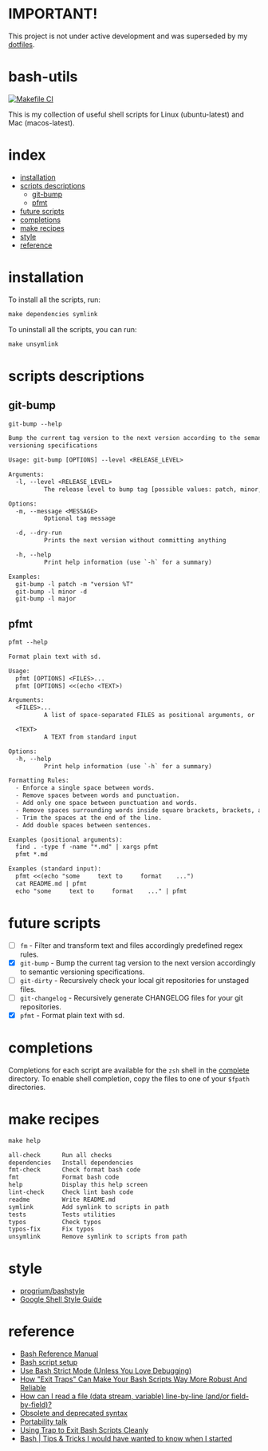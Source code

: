 # IMPORTANT!

This project is not under active development and was superseded by my
[dotfiles](https://github.com/rodmoioliveira/.dotfiles).

# bash-utils

[![Makefile CI](https://github.com/rodmoioliveira/bash-utils/actions/workflows/makefile.yml/badge.svg)](https://github.com/rodmoioliveira/bash-utils/actions/workflows/makefile.yml)

This is my collection of useful shell scripts for Linux (ubuntu-latest) and Mac
(macos-latest).

# index

- [installation](https://github.com/rodmoioliveira/bash-utils#installation)
- [scripts descriptions](https://github.com/rodmoioliveira/bash-utils#scripts-descriptions)
  - [git-bump](https://github.com/rodmoioliveira/bash-utils#git-bump)
  - [pfmt](https://github.com/rodmoioliveira/bash-utils#pfmt)
- [future scripts](https://github.com/rodmoioliveira/bash-utils#future-scripts)
- [completions](https://github.com/rodmoioliveira/bash-utils#completions)
- [make recipes](https://github.com/rodmoioliveira/bash-utils#make-recipes)
- [style](https://github.com/rodmoioliveira/bash-utils#style)
- [reference](https://github.com/rodmoioliveira/bash-utils#reference)

# installation

To install all the scripts, run:

```txt
make dependencies symlink
```

To uninstall all the scripts, you can run:

```txt
make unsymlink
```

# scripts descriptions

## git-bump

```txt
git-bump --help

Bump the current tag version to the next version according to the semantic
versioning specifications

Usage: git-bump [OPTIONS] --level <RELEASE_LEVEL>

Arguments:
  -l, --level <RELEASE_LEVEL>
          The release level to bump tag [possible values: patch, minor, major]

Options:
  -m, --message <MESSAGE>
          Optional tag message

  -d, --dry-run
          Prints the next version without committing anything

  -h, --help
          Print help information (use `-h` for a summary)

Examples:
  git-bump -l patch -m "version %T"
  git-bump -l minor -d
  git-bump -l major
```

## pfmt

```txt
pfmt --help

Format plain text with sd.

Usage:
  pfmt [OPTIONS] <FILES>...
  pfmt [OPTIONS] <<(echo <TEXT>)

Arguments:
  <FILES>...
          A list of space-separated FILES as positional arguments, or

  <TEXT>
          A TEXT from standard input

Options:
  -h, --help
          Print help information (use `-h` for a summary)

Formatting Rules:
  - Enforce a single space between words.
  - Remove spaces between words and punctuation.
  - Add only one space between punctuation and words.
  - Remove spaces surrounding words inside square brackets, brackets, and parentheses.
  - Trim the spaces at the end of the line.
  - Add double spaces between sentences.

Examples (positional arguments):
  find . -type f -name "*.md" | xargs pfmt
  pfmt *.md

Examples (standard input):
  pfmt <<(echo "some     text to     format    ...")
  cat README.md | pfmt
  echo "some     text to     format    ..." | pfmt
```

# future scripts

- [ ] `fm` - Filter and transform text and files accordingly predefined regex rules.
- [x] `git-bump` - Bump the current tag version to the next version accordingly to
  semantic versioning specifications.
- [ ] `git-dirty` - Recursively check your local git repositories for unstaged files.
- [ ] `git-changelog` - Recursively generate CHANGELOG files for your git repositories.
- [x] `pfmt` - Format plain text with sd.

# completions

Completions for each script are available for the `zsh` shell in the
[complete](https://github.com/rodmoioliveira/bash-utils/tree/main/complete) directory.
To enable shell completion, copy the files to one of your `$fpath` directories.

# make recipes

```txt
make help

all-check      Run all checks
dependencies   Install dependencies
fmt-check      Check format bash code
fmt            Format bash code
help           Display this help screen
lint-check     Check lint bash code
readme         Write README.md
symlink        Add symlink to scripts in path
tests          Tests utilities
typos          Check typos
typos-fix      Fix typos
unsymlink      Remove symlink to scripts from path
```

# style

- [progrium/bashstyle](https://github.com/progrium/bashstyle/blob/master/README.md)
- [Google Shell Style Guide](https://google.github.io/styleguide/shellguide.html)

# reference
- [Bash Reference Manual](https://www.gnu.org/savannah-checkouts/gnu/bash/manual/bash.html)
- [Bash script setup](https://caiustheory.com/bash-script-setup/)
- [Use Bash Strict Mode (Unless You Love Debugging)](http://redsymbol.net/articles/unofficial-bash-strict-mode/)
- [How "Exit Traps" Can Make Your Bash Scripts Way More Robust And Reliable](http://redsymbol.net/articles/bash-exit-traps/)
- [How can I read a file (data stream, variable) line-by-line (and/or field-by-field)?](http://mywiki.wooledge.org/BashFAQ/001)
- [Obsolete and deprecated syntax](https://wiki.bash-hackers.org/scripting/obsolete)
- [Portability talk](https://wiki.bash-hackers.org/scripting/nonportable)
- [Using Trap to Exit Bash Scripts Cleanly](https://www.putorius.net/using-trap-to-exit-bash-scripts-cleanly.html)
- [Bash | Tips & Tricks I would have wanted to know when I started](https://ricma.co/posts/tech/tutorials/bash-tip-tricks/)
